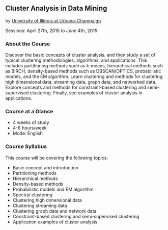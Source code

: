 ## Cluster Analysis in Data Mining
by [University of Illinois at Urbana-Champaign](https://www.coursera.org/illinois)

Sessions: April 27th, 2015 to June 4th, 2015

### About the Course
Discover the basic concepts of cluster analysis, and then study a set of typical clustering methodologies, algorithms, and applications. This includes partitioning methods such as k-means, hierarchical methods such as BIRCH, density-based methods such as DBSCAN/OPTICS, probabilistic models, and the EM algorithm. Learn clustering and methods for clustering high dimensional data, streaming data, graph data, and networked data. Explore concepts and methods for constraint-based clustering and semi-supervised clustering. Finally, see examples of cluster analysis in applications.

### Course at a Glance
- 4 weeks of study
- 4-6 hours/week
- Mode: English

### Course Syllabus
This course will be covering the following topics:
- Basic concept and introduction
- Partitioning methods
- Hierarchical methods
- Density-based methods
- Probabilistic models and EM algorithm
- Spectral clustering
- Clustering high dimensional data
- Clustering streaming data
- Clustering graph data and network data
- Constraint-based clustering and semi-supervised clustering
- Application examples of cluster analysis
